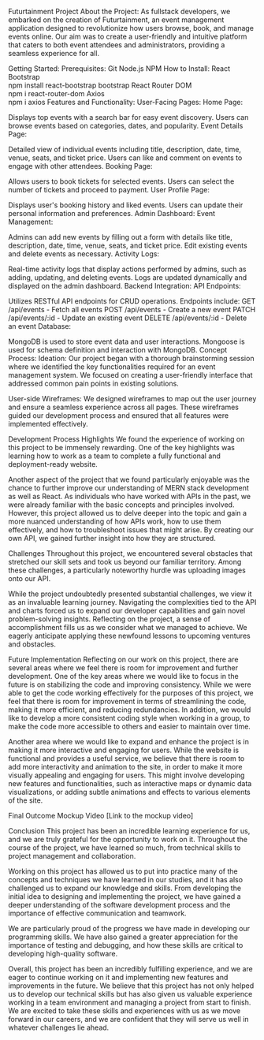 Futurtainment Project
About the Project:
As fullstack developers, we embarked on the creation of Futurtainment, an event management application designed to revolutionize how users browse, book, and manage events online. Our aim was to create a user-friendly and intuitive platform that caters to both event attendees and administrators, providing a seamless experience for all.

Getting Started:
Prerequisites:
Git
Node.js
NPM
How to Install:
React Bootstrap <br> npm install react-bootstrap bootstrap
React Router DOM <br> npm i react-router-dom
Axios <br> npm i axios
Features and Functionality:
User-Facing Pages:
Home Page:

Displays top events with a search bar for easy event discovery.
Users can browse events based on categories, dates, and popularity.
Event Details Page:

Detailed view of individual events including title, description, date, time, venue, seats, and ticket price.
Users can like and comment on events to engage with other attendees.
Booking Page:

Allows users to book tickets for selected events.
Users can select the number of tickets and proceed to payment.
User Profile Page:

Displays user's booking history and liked events.
Users can update their personal information and preferences.
Admin Dashboard:
Event Management:

Admins can add new events by filling out a form with details like title, description, date, time, venue, seats, and ticket price.
Edit existing events and delete events as necessary.
Activity Logs:

Real-time activity logs that display actions performed by admins, such as adding, updating, and deleting events.
Logs are updated dynamically and displayed on the admin dashboard.
Backend Integration:
API Endpoints:

Utilizes RESTful API endpoints for CRUD operations.
Endpoints include:
GET /api/events - Fetch all events
POST /api/events - Create a new event
PATCH /api/events/:id - Update an existing event
DELETE /api/events/:id - Delete an event
Database:

MongoDB is used to store event data and user interactions.
Mongoose is used for schema definition and interaction with MongoDB.
Concept Process:
Ideation:
Our project began with a thorough brainstorming session where we identified the key functionalities required for an event management system. We focused on creating a user-friendly interface that addressed common pain points in existing solutions.

User-side Wireframes:
We designed wireframes to map out the user journey and ensure a seamless experience across all pages. These wireframes guided our development process and ensured that all features were implemented effectively.







Development Process
Highlights
We found the experience of working on this project to be immensely rewarding. One of the key highlights was learning how to work as a team to complete a fully functional and deployment-ready website.

Another aspect of the project that we found particularly enjoyable was the chance to further improve our understanding of MERN stack development as well as React. As individuals who have worked with APIs in the past, we were already familiar with the basic concepts and principles involved. However, this project allowed us to delve deeper into the topic and gain a more nuanced understanding of how APIs work, how to use them effectively, and how to troubleshoot issues that might arise. By creating our own API, we gained further insight into how they are structured.

Challenges
Throughout this project, we encountered several obstacles that stretched our skill sets and took us beyond our familiar territory. Among these challenges, a particularly noteworthy hurdle was uploading images onto our API.

While the project undoubtedly presented substantial challenges, we view it as an invaluable learning journey. Navigating the complexities tied to the API and charts forced us to expand our developer capabilities and gain novel problem-solving insights. Reflecting on the project, a sense of accomplishment fills us as we consider what we managed to achieve. We eagerly anticipate applying these newfound lessons to upcoming ventures and obstacles.

Future Implementation
Reflecting on our work on this project, there are several areas where we feel there is room for improvement and further development. One of the key areas where we would like to focus in the future is on stabilizing the code and improving consistency. While we were able to get the code working effectively for the purposes of this project, we feel that there is room for improvement in terms of streamlining the code, making it more efficient, and reducing redundancies. In addition, we would like to develop a more consistent coding style when working in a group, to make the code more accessible to others and easier to maintain over time.

Another area where we would like to expand and enhance the project is in making it more interactive and engaging for users. While the website is functional and provides a useful service, we believe that there is room to add more interactivity and animation to the site, in order to make it more visually appealing and engaging for users. This might involve developing new features and functionalities, such as interactive maps or dynamic data visualizations, or adding subtle animations and effects to various elements of the site.

Final Outcome
Mockup Video
[Link to the mockup video]

Conclusion
This project has been an incredible learning experience for us, and we are truly grateful for the opportunity to work on it. Throughout the course of the project, we have learned so much, from technical skills to project management and collaboration.

Working on this project has allowed us to put into practice many of the concepts and techniques we have learned in our studies, and it has also challenged us to expand our knowledge and skills. From developing the initial idea to designing and implementing the project, we have gained a deeper understanding of the software development process and the importance of effective communication and teamwork.

We are particularly proud of the progress we have made in developing our programming skills. We have also gained a greater appreciation for the importance of testing and debugging, and how these skills are critical to developing high-quality software.

Overall, this project has been an incredibly fulfilling experience, and we are eager to continue working on it and implementing new features and improvements in the future. We believe that this project has not only helped us to develop our technical skills but has also given us valuable experience working in a team environment and managing a project from start to finish. We are excited to take these skills and experiences with us as we move forward in our careers, and we are confident that they will serve us well in whatever challenges lie ahead.
